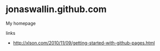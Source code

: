 jonaswallin.github.com
======================

My homepage


links

* http://xlson.com/2010/11/09/getting-started-with-github-pages.html

